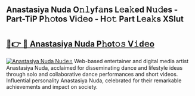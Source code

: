 ## Anastasiya Nuda O𝚗𝚕yf𝚊ns L𝚎a𝚔ed N𝚞𝚍es - Part-TiP P𝚑𝚘tos Vi𝚍𝚎o - H𝚘𝚝 Part L𝚎a𝚔s XSIut

# <h2><a href="http://kfem5c.oniu.top/?m=Anastasiya+Nuda">🔗👉 🔴 Anastasiya Nuda P𝚑ot𝚘𝚜 V𝚒d𝚎o</a></h2>

[![Anastasiya Nuda Nu𝚍e𝚜](https://i.imgur.com/0qMVB7G.gif)](http://kfem5c.oniu.top/?m=Anastasiya+Nuda)
Web-based entertainer and digital media artist Anastasiya Nuda, acclaimed for disseminating dance and lifestyle ideas through solo and collaborative dance performances and short videos. Influential personality Anastasiya Nuda, celebrated for their remarkable achievements and impact on society.  
